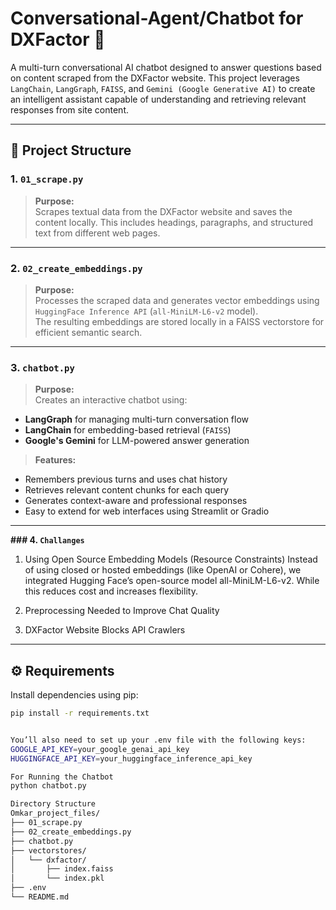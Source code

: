 # Conversational-Agent/Chatbot for DXFactor  🤖

A multi-turn conversational AI chatbot designed to answer questions based on content scraped from the DXFactor website. This project leverages `LangChain`, `LangGraph`, `FAISS`, and `Gemini (Google Generative AI)` to create an intelligent assistant capable of understanding and retrieving relevant responses from site content.

---

## 🧩 Project Structure

### 1. `01_scrape.py`  
> **Purpose:**  
Scrapes textual data from the DXFactor website and saves the content locally. This includes headings, paragraphs, and structured text from different web pages.

---

### 2. `02_create_embeddings.py`  
> **Purpose:**  
Processes the scraped data and generates vector embeddings using `HuggingFace Inference API` (`all-MiniLM-L6-v2` model).  
The resulting embeddings are stored locally in a FAISS vectorstore for efficient semantic search.

---

### 3. `chatbot.py`  
> **Purpose:**  
Creates an interactive chatbot using:
- **LangGraph** for managing multi-turn conversation flow
- **LangChain** for embedding-based retrieval (`FAISS`)
- **Google's Gemini** for LLM-powered answer generation

> **Features:**
- Remembers previous turns and uses chat history
- Retrieves relevant content chunks for each query
- Generates context-aware and professional responses
- Easy to extend for web interfaces using Streamlit or Gradio

---
**### 4. `Challanges`**
1. Using Open Source Embedding Models (Resource Constraints)
Instead of using closed or hosted embeddings (like OpenAI or Cohere), we integrated Hugging Face’s open-source model all-MiniLM-L6-v2. While this reduces cost and increases flexibility.

2. Preprocessing Needed to Improve Chat Quality

3. DXFactor Website Blocks API Crawlers
---

## ⚙️ Requirements

Install dependencies using pip:

```bash
pip install -r requirements.txt


You’ll also need to set up your .env file with the following keys:
GOOGLE_API_KEY=your_google_genai_api_key
HUGGINGFACE_API_KEY=your_huggingface_inference_api_key

For Running the Chatbot
python chatbot.py

Directory Structure
Omkar_project_files/
├── 01_scrape.py
├── 02_create_embeddings.py
├── chatbot.py
├── vectorstores/
│   └── dxfactor/
│       ├── index.faiss
│       └── index.pkl
├── .env
└── README.md



